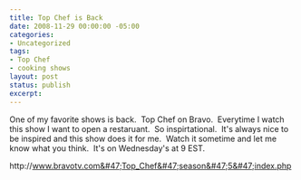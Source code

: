 ```yaml
---
title: Top Chef is Back
date: 2008-11-29 00:00:00 -05:00
categories:
- Uncategorized
tags:
- Top Chef
- cooking shows
layout: post
status: publish
excerpt: 
---
```


One of my favorite shows is back.&nbsp; Top Chef on Bravo.&nbsp; Everytime I watch this show I want to open a restaruant.&nbsp; So inspirtational.&nbsp; It's always nice to be inspired and this show does it for me.&nbsp; Watch it sometime and let me know what you think.&nbsp; It's on Wednesday's at 9 EST.

http:&#47;&#47;www.bravotv.com&#47;Top_Chef&#47;season&#47;5&#47;index.php
